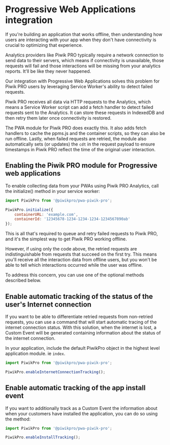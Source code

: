 # Progressive Web Applications integration

If you're building an application that works offline, then understanding how users are interacting with your app when they don't have connectivity is crucial to optimizing that experience.

Analytics providers like Piwik PRO typically require a network connection to send data to their servers, which means if connectivity is unavailable, those requests will fail and those interactions will be missing from your analytics reports. It'll be like they never happened.

Our integration with Progressive Web Applications solves this problem for Piwik PRO users by leveraging Service Worker's ability to detect failed requests.

Piwik PRO receives all data via HTTP requests to the Analytics, which means a Service Worker script can add a fetch handler to detect failed requests sent to the Analytics. It can store these requests in IndexedDB and then retry them later once connectivity is restored.

The PWA module for Piwik PRO does exactly this. It also adds fetch handlers to cache the ppms.js and the container scripts, so they can also be run offline. Lastly, when failed requests are retried, the module also automatically sets (or updates) the `cdt` in the request payload to ensure timestamps in Piwik PRO reflect the time of the original user interaction.

## Enabling the Piwik PRO module for Progressive web applications

To enable collecting data from your PWAs using Piwik PRO Analytics, call the initialize() method in your service worker:

```javascript
import PiwikPro from '@piwikpro/pwa-piwik-pro';

PiwikPro.initialize({
    containerURL: 'example.com',
    containerId: '12345678-1234-1234-1234-1234567890ab'
});
```

This is all that's required to queue and retry failed requests to Piwik PRO, and it's the simplest way to get Piwik PRO working offline.

However, if using only the code above, the retried requests are indistinguishable from requests that succeed on the first try. This means you'll receive all the interaction data from offline users, but you won't be able to tell which interactions occurred while the user was offline.

To address this concern, you can use one of the optional methods described below.



## Enable automatic tracking of the status of the user's Internet connection

If you want to be able to differentiate retried requests from non-retried requests, you can use a command that will start automatic tracing of the internet connection status. With this solution, when the internet is lost, a Custom Event will be generated containing information about the status of the internet connection.

In your application, include the default PiwikPro object in the highest level application module. ie `index`.

```javascript
import PiwikPro from '@piwikpro/pwa-piwik-pro';

PiwikPro.enableInternetConnectionTracking();
```

## Enable automatic tracking of the app install event

If you want to additionally track as a Custom Event the information about when your customers have installed the application, you can do so using the method:

```javascript
import PiwikPro from '@piwikpro/pwa-piwik-pro';

PiwikPro.enableInstallTracking();
```
